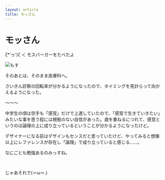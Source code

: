 ```yaml
---
layout: article
title: モッさん
---
```


# モッさん

ζ*'ヮ')ζ ＜ モスバーガーをたべたよ

<img src="https://cdn-ak.f.st-hatena.com/images/fotolife/a/akinen/20200827/20200827170114.jpg" alt="もす">

そのあとは、そのまま皮膚科へ。

さいきん診察の回転率が分かるようになったので、タイミングを見計らって向かえるようになった。

〜〜〜

中学生の頃は空手も「感覚」だけで上達していたので、「感覚で生きていきたい」みたいな事を思う程には根拠のない自信があった。歳を重ねるにつれて、感覚というのは論理の上に成り立っているということが分かるようになったけど。

デザイナーになる前はデザインもセンスだと思っていたけど、やってみると想像以上にレファレンスが存在し「論理」で成り立っていると感じる……。

なにごとも勉強あるのみっすね。

 

じゃあそれで(＝ω＝.)